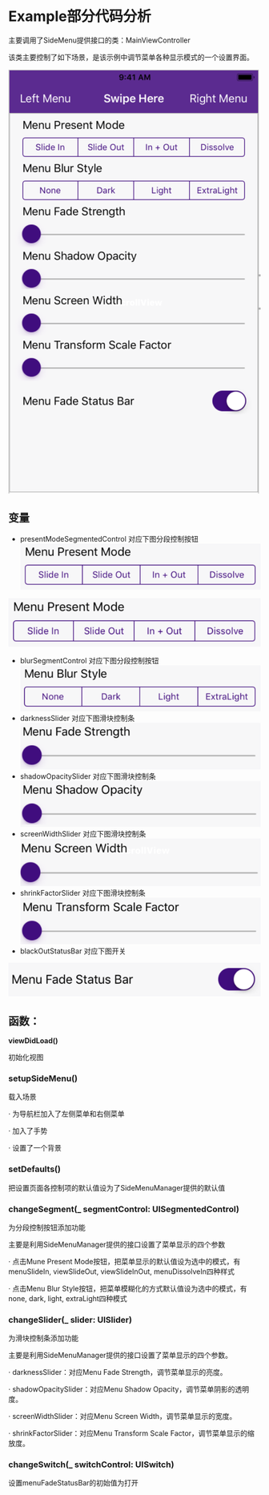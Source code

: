 # Example部分代码分析

主要调用了SideMenu提供接口的类：MainViewController

该类主要控制了如下场景，是该示例中调节菜单各种显示模式的一个设置界面。

![kbelogo1](https://github.com/280224963/SideMenu-/blob/master/picture/Example_1.png)


## 变量
* presentModeSegmentedControl 对应下图分段控制按钮
<a name="fig1"><div align=center>![Figure 1](https://github.com/280224963/SideMenu-/blob/master/picture/Example_2.png)</div></a>

![kbelogo1](https://github.com/280224963/SideMenu-/blob/master/picture/Example_2.png)
* blurSegmentControl 对应下图分段控制按钮
![kbelogo1](https://github.com/280224963/SideMenu-/blob/master/picture/Example_3.png)
* darknessSlider 对应下图滑块控制条
![kbelogo1](https://github.com/280224963/SideMenu-/blob/master/picture/Example_4.png)
* shadowOpacitySlider 对应下图滑块控制条
![kbelogo1](https://github.com/280224963/SideMenu-/blob/master/picture/Example_5.png)
* screenWidthSlider 对应下图滑块控制条
![kbelogo1](https://github.com/280224963/SideMenu-/blob/master/picture/Example_6.png)
* shrinkFactorSlider 对应下图滑块控制条
![kbelogo1](https://github.com/280224963/SideMenu-/blob/master/picture/Example_7.png)
* blackOutStatusBar 对应下图开关

![kbelogo1](https://github.com/280224963/SideMenu-/blob/master/picture/Example_8.png)


## 函数：
**viewDidLoad()**

初始化视图


### setupSideMenu()
载入场景

· 为导航栏加入了左侧菜单和右侧菜单

· 加入了手势

· 设置了一个背景


### setDefaults()
把设置页面各控制项的默认值设为了SideMenuManager提供的默认值


### changeSegment(_ segmentControl: UISegmentedControl)
为分段控制按钮添加功能

主要是利用SideMenuManager提供的接口设置了菜单显示的四个参数

· 点击Mune Present Mode按钮，把菜单显示的默认值设为选中的模式，有menuSlideIn, viewSlideOut, viewSlideInOut, menuDissolveIn四种样式

· 点击Menu Blur Style按钮，把菜单模糊化的方式默认值设为选中的模式，有none, dark, light, extraLight四种模式


### changeSlider(_ slider: UISlider)
为滑块控制条添加功能

主要是利用SideMenuManager提供的接口设置了菜单显示的四个参数。

· darknessSlider：对应Menu Fade Strength，调节菜单显示的亮度。

· shadowOpacitySlider：对应Menu Shadow Opacity，调节菜单阴影的透明度。

· screenWidthSlider：对应Menu Screen Width，调节菜单显示的宽度。

· shrinkFactorSlider：对应Menu Transform Scale Factor，调节菜单显示的缩放度。


### changeSwitch(_ switchControl: UISwitch)
设置menuFadeStatusBar的初始值为打开
